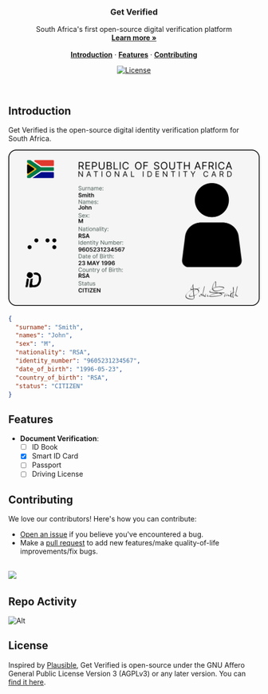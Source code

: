 <h3 align="center">Get Verified</h3>

<p align="center">
    South Africa's first open-source digital verification platform
    <br />
    <a href="https://getverified.co.za"><strong>Learn more »</strong></a>
    <br />
    <br />
    <a href="#introduction"><strong>Introduction</strong></a> ·
    <a href="#features"><strong>Features</strong></a> ·
    <a href="#contributing"><strong>Contributing</strong></a>
</p>

<p align="center">
  <a href="https://github.com/getverifiedhq/get-verified/blob/main/LICENSE.md">
    <img src="https://img.shields.io/github/license/getverifiedhq/get-verified?label=license&logo=github&color=f80&logoColor=fff" alt="License" />
  </a>
</p>

<br/>

## Introduction

Get Verified is the open-source digital identity verification platform for South Africa.

![](images/identity_card.png)

```json
{
  "surname": "Smith",
  "names": "John",
  "sex": "M",
  "nationality": "RSA",
  "identity_number": "9605231234567",
  "date_of_birth": "1996-05-23",
  "country_of_birth": "RSA",
  "status": "CITIZEN"
}
```

## Features

- **Document Verification**:
  - [ ] ID Book
  - [x] Smart ID Card
  - [ ] Passport
  - [ ] Driving License

## Contributing

We love our contributors! Here's how you can contribute:

- [Open an issue](https://github.com/getverifiedhq/get-verified/issues) if you believe you've encountered a bug.
- Make a [pull request](https://github.com/getverifiedhq/get-verified/pull) to add new features/make quality-of-life improvements/fix bugs.

<br />

<a href="https://github.com/getverifiedhq/get-verified/graphs/contributors">
  <img src="https://contrib.rocks/image?repo=getverifiedhq/get-verified&v=1" />
</a>

## Repo Activity

![Alt](https://repobeats.axiom.co/api/embed/616bc192c7db2f2af8549094bc3a801da418e8a8.svg "Repobeats analytics image")

## License

Inspired by [Plausible](https://plausible.io/), Get Verified is open-source under the GNU Affero General Public License Version 3 (AGPLv3) or any later version. You can [find it here](https://github.com/getverifiedhq/get-verified/blob/main/LICENSE.md).

